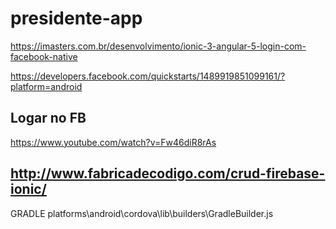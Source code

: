 # presidente-app

https://imasters.com.br/desenvolvimento/ionic-3-angular-5-login-com-facebook-native

https://developers.facebook.com/quickstarts/1489919851099161/?platform=android



## Logar no FB
https://www.youtube.com/watch?v=Fw46diR8rAs



## http://www.fabricadecodigo.com/crud-firebase-ionic/


GRADLE
platforms\android\cordova\lib\builders\GradleBuilder.js
